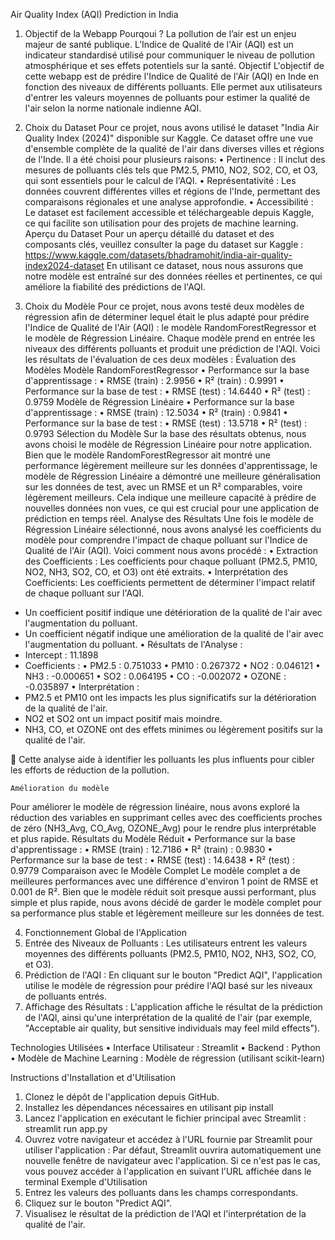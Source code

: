 Air Quality Index (AQI) Prediction in India

1.	Objectif de la Webapp
Pourqoui ?
La pollution de l’air est un enjeu majeur de santé publique. L’Indice de Qualité de l'Air (AQI) est un indicateur standardisé utilisé pour communiquer le niveau de pollution atmosphérique et ses effets potentiels sur la santé.
Objectif
L'objectif de cette webapp est de prédire l'Indice de Qualité de l'Air (AQI) en Inde en fonction des niveaux de différents polluants. Elle permet aux utilisateurs d'entrer les valeurs moyennes de polluants pour estimer la qualité de l'air selon la norme nationale indienne AQI.
2.	Choix du Dataset
Pour ce projet, nous avons utilisé le dataset "India Air Quality Index (2024)" disponible sur Kaggle. Ce dataset offre une vue d'ensemble complète de la qualité de l'air dans diverses villes et régions de l'Inde. Il a été choisi pour plusieurs raisons:
•	Pertinence : Il inclut des mesures de polluants clés tels que PM2.5, PM10, NO2, SO2, CO, et O3, qui sont essentiels pour le calcul de l'AQI.
•	Représentativité : Les données couvrent différentes villes et régions de l'Inde, permettant des comparaisons régionales et une analyse approfondie.
•	Accessibilité : Le dataset est facilement accessible et téléchargeable depuis Kaggle, ce qui facilite son utilisation pour des projets de machine learning.
Aperçu du Dataset
Pour un aperçu détaillé du dataset et des composants clés, veuillez consulter la page du dataset sur Kaggle : https://www.kaggle.com/datasets/bhadramohit/india-air-quality-index2024-dataset 
En utilisant ce dataset, nous nous assurons que notre modèle est entraîné sur des données réelles et pertinentes, ce qui améliore la fiabilité des prédictions de l'AQI.

3.	Choix du Modèle
Pour ce projet, nous avons testé deux modèles de régression afin de déterminer lequel était le plus adapté pour prédire l'Indice de Qualité de l'Air (AQI) : le modèle RandomForestRegressor et le modèle de Régression Linéaire. Chaque modèle prend en entrée les niveaux des différents polluants et produit une prédiction de l'AQI.
Voici les résultats de l'évaluation de ces deux modèles :
 	Évaluation des Modèles
Modèle RandomForestRegressor
•	Performance sur la base d'apprentissage :
•	RMSE (train) : 2.9956
•	R² (train) : 0.9991
•	Performance sur la base de test :
•	RMSE (test) : 14.6440
•	R² (test) : 0.9759
Modèle de Régression Linéaire
•	Performance sur la base d'apprentissage :
•	RMSE (train) : 12.5034
•	R² (train) : 0.9841
•	Performance sur la base de test :
•	RMSE (test) : 13.5718
•	R² (test) : 0.9793
 	Sélection du Modèle
Sur la base des résultats obtenus, nous avons choisi le modèle de Régression Linéaire pour notre application. Bien que le modèle RandomForestRegressor ait montré une performance légèrement meilleure sur les données d'apprentissage, le modèle de Régression Linéaire a démontré une meilleure généralisation sur les données de test, avec un RMSE et un R² comparables, voire légèrement meilleurs. Cela indique une meilleure capacité à prédire de nouvelles données non vues, ce qui est crucial pour une application de prédiction en temps réel.
 	Analyse des Résultats
Une fois le modèle de Régression Linéaire sélectionné, nous avons analysé les coefficients du modèle pour comprendre l'impact de chaque polluant sur l'Indice de Qualité de l'Air (AQI). Voici comment nous avons procédé :
•	Extraction des Coefficients : Les coefficients pour chaque polluant (PM2.5, PM10, NO2, NH3, SO2, CO, et O3) ont été extraits.
•	Interprétation des Coefficients:
Les coefficients permettent de déterminer l'impact relatif de chaque polluant sur l'AQI.
-	Un coefficient positif indique une détérioration de la qualité de l'air avec l'augmentation du polluant.
-	Un coefficient négatif indique une amélioration de la qualité de l'air avec l'augmentation du polluant.
•	Résultats de l'Analyse :
-	Intercept : 11.1898
-	Coefficients :
•	PM2.5 : 0.751033
•	PM10 : 0.267372
•	NO2 : 0.046121
•	NH3 : -0.000651
•	SO2 : 0.064195
•	CO : -0.002072
•	OZONE : -0.035897
•	Interprétation :
-	PM2.5 et PM10 ont les impacts les plus significatifs sur la détérioration de la qualité de l'air.
-	NO2 et SO2 ont un impact positif mais moindre.
-	NH3, CO, et OZONE ont des effets minimes ou légèrement positifs sur la qualité de l'air.

	Cette analyse aide à identifier les polluants les plus influents pour cibler les efforts de réduction de la pollution.

 	Amélioration du modèle
Pour améliorer le modèle de régression linéaire, nous avons exploré la réduction des variables en supprimant celles avec des coefficients proches de zéro (NH3_Avg, CO_Avg, OZONE_Avg) pour le rendre plus interprétable et plus rapide.
Résultats du Modèle Réduit
•	Performance sur la base d'apprentissage :
•	RMSE (train) : 12.7186
•	R² (train) : 0.9830
•	Performance sur la base de test :
•	RMSE (test) : 14.6438
•	R² (test) : 0.9779
Comparaison avec le Modèle Complet
Le modèle complet a de meilleures performances avec une différence d'environ 1 point de RMSE et 0.001 de R². Bien que le modèle réduit soit presque aussi performant, plus simple et plus rapide, nous avons décidé de garder le modèle complet pour sa performance plus stable et légèrement meilleure sur les données de test.

4.	Fonctionnement Global de l'Application
1.	Entrée des Niveaux de Polluants : Les utilisateurs entrent les valeurs moyennes des différents polluants (PM2.5, PM10, NO2, NH3, SO2, CO, et O3).
2.	Prédiction de l'AQI : En cliquant sur le bouton "Predict AQI", l'application utilise le modèle de régression pour prédire l'AQI basé sur les niveaux de polluants entrés.
3.	Affichage des Résultats : L'application affiche le résultat de la prédiction de l'AQI, ainsi qu'une interprétation de la qualité de l'air (par exemple, "Acceptable air quality, but sensitive individuals may feel mild effects").

Technologies Utilisées
•	Interface Utilisateur : Streamlit
•	Backend : Python
•	Modèle de Machine Learning : Modèle de régression (utilisant scikit-learn)

Instructions d'Installation et d'Utilisation
1.	Clonez le dépôt de l'application depuis GitHub.
2.	Installez les dépendances nécessaires en utilisant pip install 
3.	Lancez l'application en exécutant le fichier principal avec Streamlit : streamlit run app.py 
4.	Ouvrez votre navigateur et accédez à l'URL fournie par Streamlit pour utiliser l'application : Par défaut, Streamlit ouvrira automatiquement une nouvelle fenêtre de navigateur avec l'application. Si ce n'est pas le cas, vous pouvez accéder à l'application en suivant l'URL affichée dans le terminal
Exemple d'Utilisation
1.	Entrez les valeurs des polluants dans les champs correspondants.
2.	Cliquez sur le bouton "Predict AQI".
3.	Visualisez le résultat de la prédiction de l'AQI et l'interprétation de la qualité de l'air.




